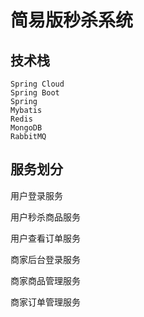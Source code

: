 # 简易版秒杀系统

## 技术栈

`Spring Cloud`  
`Spring Boot`  
`Spring`  
`Mybatis`  
`Redis`  
`MongoDB`  
`RabbitMQ`  

## 服务划分

用户登录服务

用户秒杀商品服务

用户查看订单服务

商家后台登录服务

商家商品管理服务

商家订单管理服务



